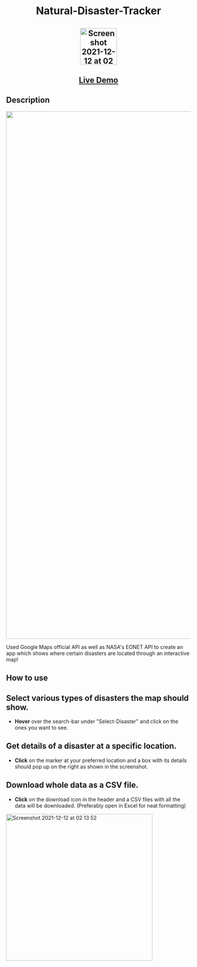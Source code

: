 <h1 align="center">Natural-Disaster-Tracker</h1>
<h2 align="center">
  <img width="100" alt="Screenshot 2021-12-12 at 02 20 20" src="https://user-images.githubusercontent.com/52991990/145704013-fca2e444-19d1-49a2-a0bd-8964da9a3c3b.png">

</h2>

<h2 align="center"><a  href="https://solitairevue.firebaseapp.com">Live Demo</a></h2>

## Description

<p align="center">
<img width="1433" alt="Screenshot 2021-12-12 at 01 52 36" src="https://user-images.githubusercontent.com/52991990/145703425-7dbcdffe-5c4a-4e2d-9fc3-ce4ceceec66a.png"></p>

Used Google Maps official API as well as NASA's EONET API to create an app which shows where certain disasters are located through an interactive map!

## How to use

## Select various types of disasters the map should show.

- **Hover** over the search-bar under "Select-Disaster" and click on the ones you want to see.

## Get details of a disaster at a specific location.

- **Click** on the marker at your preferred location and a box with its details should pop up on the right as shown in the screenshot.

## Download whole data as a CSV file.

- **Click** on the download icon in the header and a CSV files with all the data will be downloaded. (Preferably open in Excel for neat formatting)
<p align=""center>
  <img width="399" alt="Screenshot 2021-12-12 at 02 13 52" src="https://user-images.githubusercontent.com/52991990/145703848-5a66134d-14cd-4f64-93bb-470b071f899a.png">
  </p>
